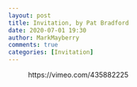 ```yaml
---
layout: post
title: Invitation, by Pat Bradford
date: 2020-07-01 19:30
author: MarkMayberry
comments: true
categories: [Invitation]
---
```

<!-- wp:core-embed/vimeo {"url":"https://vimeo.com/435882225","type":"video","providerNameSlug":"vimeo","className":"wp-embed-aspect-4-3 wp-has-aspect-ratio"} -->
<figure class="wp-block-embed-vimeo wp-block-embed is-type-video is-provider-vimeo wp-embed-aspect-4-3 wp-has-aspect-ratio"><div class="wp-block-embed__wrapper">
https://vimeo.com/435882225
</div></figure>
<!-- /wp:core-embed/vimeo -->
